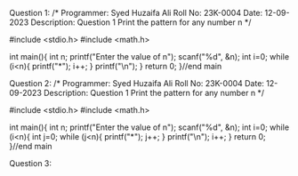 Question 1:
 /*
  Programmer: Syed Huzaifa Ali
  Roll No: 23K-0004
  Date: 12-09-2023
  Description: Question 1 Print the pattern for any number n
*/

#include <stdio.h>
#include <math.h>

int main(){
           int n;
           printf("Enter the value of n");
           scanf("%d", &n);
           int i=0;
    while (i<n){
           printf("*");
           i++;
         }
         printf("\n");
}
return 0;
}//end main



Question 2: 
 /*
  Programmer: Syed Huzaifa Ali
  Roll No: 23K-0004
  Date: 12-09-2023
  Description: Question 1 Print the pattern for any number n
*/

#include <stdio.h>
#include <math.h>

int main(){
           int n;
           printf("Enter the value of n");
           scanf("%d", &n);
           int i=0;
    while (i<n){
           int j=0;
    while (j<n){
           printf("*");
           j++;
         }
         printf("\n");
         i++;
}
return 0;
}//end main


Question 3:  

